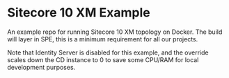 # Sitecore 10 XM Example

An example repo for running Sitecore 10 XM topology on Docker. The build will layer in SPE, this is a minimum requirement for all our projects.

Note that Identity Server is disabled for this example, and the override scales down the CD instance to 0 to save some CPU/RAM for local development purposes.
